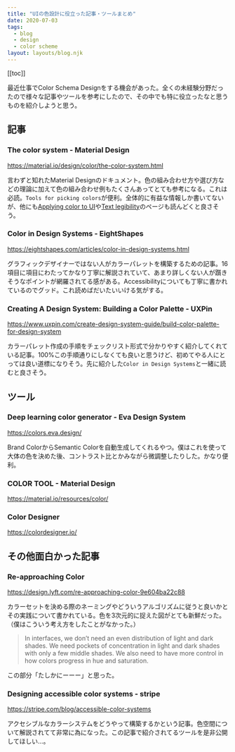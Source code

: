 ```yaml
---
title: "UIの色設計に役立った記事・ツールまとめ"
date: 2020-07-03
tags:
  - blog
  - design
  - color scheme
layout: layouts/blog.njk
---
```


[[toc]]

最近仕事でColor Schema Designをする機会があった。全くの未経験分野だったので様々な記事やツールを参考にしたので、その中でも特に役立ったなと思うものを紹介しようと思う。

## 記事

### The color system - Material Design

https://material.io/design/color/the-color-system.html

言わずと知れたMaterial Designのドキュメント。色の組み合わせ方や選び方などの理論に加えて色の組み合わせ例もたくさんあってとても参考になる。これは必読。`Tools for picking colors`が便利。全体的に有益な情報しか書いてないが、他にも[Applying color to UI](https://material.io/design/color/applying-color-to-ui.html)や[Text legibility](https://material.io/design/color/text-legibility.html)のページも読んどくと良さそう。

### Color in Design Systems - EightShapes

https://eightshapes.com/articles/color-in-design-systems.html

グラフィックデザイナーではない人がカラーパレットを構築するための記事。16項目に項目にわたってかなり丁寧に解説されていて、あまり詳しくない人が躓きそうなポイントが網羅されてる感がある。Accessibilityについても丁寧に書かれているのでグッド。これ読めばだいたいいける気がする。

### Creating A Design System: Building a Color Palette - UXPin

https://www.uxpin.com/create-design-system-guide/build-color-palette-for-design-system

カラーパレット作成の手順をチェックリスト形式で分かりやすく紹介してくれている記事。100%この手順通りにしなくても良いと思うけど、初めてやる人にとっては良い道標になりそう。先に紹介した`Color in Design Systems`と一緒に読むと良さそう。

## ツール

### Deep learning color generator - Eva Design System

https://colors.eva.design/

Brand ColorからSemantic Colorを自動生成してくれるやつ。僕はこれを使って大体の色を決めた後、コントラスト比とかみながら微調整したりした。かなり便利。

### COLOR TOOL - Material Design

https://material.io/resources/color/

### Color Designer

https://colordesigner.io/

## その他面白かった記事

### Re-approaching Color

https://design.lyft.com/re-approaching-color-9e604ba22c88

カラーセットを決める際のネーミングやどういうアルゴリズムに従うと良いかとその実践について書かれている。色を3次元的に捉えた図がとても新鮮だった。（僕はこういう考え方をしたことがなかった。）

> In interfaces, we don’t need an even distribution of light and dark shades. We need pockets of concentration in light and dark shades with only a few middle shades. We also need to have more control in how colors progress in hue and saturation.

この部分「たしかにーーー」と思った。

### Designing accessible color systems - stripe

https://stripe.com/blog/accessible-color-systems

アクセシブルなカラーシステムをどうやって構築するかという記事。色空間について解説されてて非常に為になった。この記事で紹介されてるツールを是非公開してほしい…。